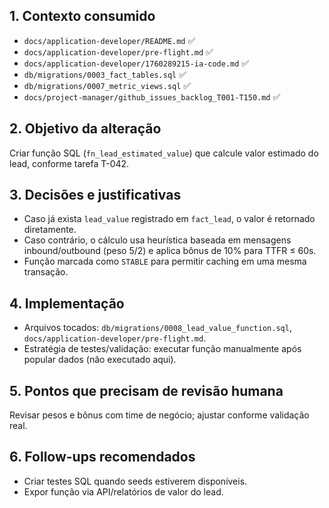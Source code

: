 ## 1. Contexto consumido
- `docs/application-developer/README.md` ✅
- `docs/application-developer/pre-flight.md` ✅
- `docs/application-developer/1760289215-ia-code.md` ✅
- `db/migrations/0003_fact_tables.sql` ✅
- `db/migrations/0007_metric_views.sql` ✅
- `docs/project-manager/github_issues_backlog_T001-T150.md` ✅

## 2. Objetivo da alteração
Criar função SQL (`fn_lead_estimated_value`) que calcule valor estimado do lead, conforme tarefa T-042.

## 3. Decisões e justificativas
- Caso já exista `lead_value` registrado em `fact_lead`, o valor é retornado diretamente.
- Caso contrário, o cálculo usa heurística baseada em mensagens inbound/outbound (peso 5/2) e aplica bônus de 10% para TTFR ≤ 60s.
- Função marcada como `STABLE` para permitir caching em uma mesma transação.

## 4. Implementação
- Arquivos tocados: `db/migrations/0008_lead_value_function.sql`, `docs/application-developer/pre-flight.md`.
- Estratégia de testes/validação: executar função manualmente após popular dados (não executado aqui).

## 5. Pontos que precisam de revisão humana
Revisar pesos e bônus com time de negócio; ajustar conforme validação real.

## 6. Follow-ups recomendados
- Criar testes SQL quando seeds estiverem disponíveis.
- Expor função via API/relatórios de valor do lead.
